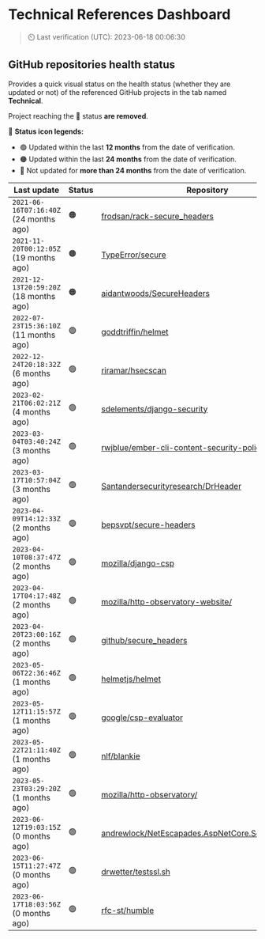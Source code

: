 
# Technical References Dashboard

> :timer_clock: Last verification (UTC): 2023-06-18 00:06:30

## GitHub repositories health status

Provides a quick visual status on the health status (whether they are updated or not) of the referenced GitHub projects in the tab named **Technical**.

Project reaching the :red_circle: status **are removed**.

:speech_balloon: **Status icon legends:**

* :green_circle: Updated within the last **12 months** from the date of verification.
* :orange_circle: Updated within the last **24 months** from the date of verification.
* :red_circle: Not updated for **more than 24 months** from the date of verification.

| Last update | Status | Repository |
| --- | --- | --- |
| `2021-06-16T07:16:40Z` (24 months ago) | :orange_circle: | [frodsan/rack-secure_headers](https://github.com/frodsan/rack-secure_headers) |
| `2021-11-20T00:12:05Z` (19 months ago) | :orange_circle: | [TypeError/secure](https://github.com/TypeError/secure) |
| `2021-12-13T20:59:20Z` (18 months ago) | :orange_circle: | [aidantwoods/SecureHeaders](https://github.com/aidantwoods/SecureHeaders) |
| `2022-07-23T15:36:10Z` (11 months ago) | :green_circle: | [goddtriffin/helmet](https://github.com/goddtriffin/helmet) |
| `2022-12-24T20:18:32Z` (6 months ago) | :green_circle: | [riramar/hsecscan](https://github.com/riramar/hsecscan) |
| `2023-02-21T06:02:21Z` (4 months ago) | :green_circle: | [sdelements/django-security](https://github.com/sdelements/django-security) |
| `2023-03-04T03:40:24Z` (3 months ago) | :green_circle: | [rwjblue/ember-cli-content-security-policy/](https://github.com/rwjblue/ember-cli-content-security-policy/) |
| `2023-03-17T10:57:04Z` (3 months ago) | :green_circle: | [Santandersecurityresearch/DrHeader](https://github.com/Santandersecurityresearch/DrHeader) |
| `2023-04-09T14:12:33Z` (2 months ago) | :green_circle: | [bepsvpt/secure-headers](https://github.com/bepsvpt/secure-headers) |
| `2023-04-10T08:37:47Z` (2 months ago) | :green_circle: | [mozilla/django-csp](https://github.com/mozilla/django-csp) |
| `2023-04-17T04:17:48Z` (2 months ago) | :green_circle: | [mozilla/http-observatory-website/](https://github.com/mozilla/http-observatory-website/) |
| `2023-04-20T23:00:16Z` (2 months ago) | :green_circle: | [github/secure_headers](https://github.com/github/secure_headers) |
| `2023-05-06T22:36:46Z` (1 months ago) | :green_circle: | [helmetjs/helmet](https://github.com/helmetjs/helmet) |
| `2023-05-12T11:15:57Z` (1 months ago) | :green_circle: | [google/csp-evaluator](https://github.com/google/csp-evaluator) |
| `2023-05-22T21:11:40Z` (1 months ago) | :green_circle: | [nlf/blankie](https://github.com/nlf/blankie) |
| `2023-05-23T03:29:20Z` (1 months ago) | :green_circle: | [mozilla/http-observatory/](https://github.com/mozilla/http-observatory/) |
| `2023-06-12T19:03:15Z` (0 months ago) | :green_circle: | [andrewlock/NetEscapades.AspNetCore.SecurityHeaders](https://github.com/andrewlock/NetEscapades.AspNetCore.SecurityHeaders) |
| `2023-06-15T11:27:47Z` (0 months ago) | :green_circle: | [drwetter/testssl.sh](https://github.com/drwetter/testssl.sh) |
| `2023-06-17T18:03:56Z` (0 months ago) | :green_circle: | [rfc-st/humble](https://github.com/rfc-st/humble) |


